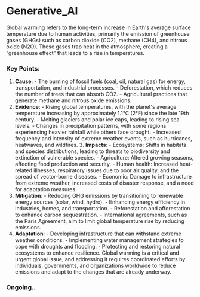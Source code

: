 # Generative_AI
Global warming refers to the long-term increase in Earth's average surface temperature due to human activities, primarily the emission of greenhouse gases (GHGs) such as carbon dioxide (CO2), methane (CH4), and nitrous oxide (N2O). These gases trap heat in the atmosphere, creating a “greenhouse effect” that leads to a rise in temperatures. 
### Key Points: 
1. **Cause**: - The burning of fossil fuels (coal, oil, natural gas) for energy, transportation, and industrial processes. - Deforestation, which reduces the number of trees that can absorb CO2. - Agricultural practices that generate methane and nitrous oxide emissions.
2. **Evidence**: - Rising global temperatures, with the planet's average temperature increasing by approximately 1.1°C (2°F) since the late 19th century. - Melting glaciers and polar ice caps, leading to rising sea levels. - Changes in precipitation patterns, with some regions experiencing heavier rainfall while others face drought. - Increased frequency and intensity of extreme weather events, such as hurricanes, heatwaves, and wildfires. 3. **Impacts**: - Ecosystems: Shifts in habitats and species distributions, leading to threats to biodiversity and extinction of vulnerable species. - Agriculture: Altered growing seasons, affecting food production and security. - Human health: Increased heat-related illnesses, respiratory issues due to poor air quality, and the spread of vector-borne diseases. - Economic: Damage to infrastructure from extreme weather, increased costs of disaster response, and a need for adaptation measures.
4. **Mitigation**: - Reducing GHG emissions by transitioning to renewable energy sources (solar, wind, hydro). - Enhancing energy efficiency in industries, homes, and transportation. - Reforestation and afforestation to enhance carbon sequestration. - International agreements, such as the Paris Agreement, aim to limit global temperature rise by reducing emissions.
5. **Adaptation**: - Developing infrastructure that can withstand extreme weather conditions. - Implementing water management strategies to cope with droughts and flooding. - Protecting and restoring natural ecosystems to enhance resilience. Global warming is a critical and urgent global issue, and addressing it requires coordinated efforts by individuals, governments, and organizations worldwide to reduce emissions and adapt to the changes that are already underway.

### Ongoing..
